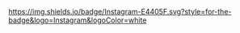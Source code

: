 https://img.shields.io/badge/Instagram-E4405F.svg?style=for-the-badge&logo=Instagram&logoColor=white
